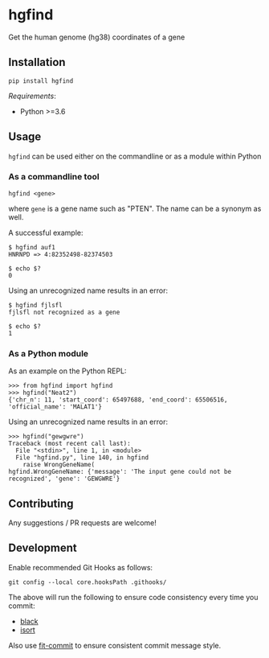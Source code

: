# hgfind

Get the human genome (hg38) coordinates of a gene

## Installation
```
pip install hgfind
```

*Requirements*:
 - Python >=3.6

## Usage

`hgfind` can be used either on the commandline or as a module within
Python

### As a commandline tool
```
hgfind <gene>
```

where `gene` is a gene name such as "PTEN". The name can be a synonym as well.

A successful example:
```
$ hgfind auf1
HNRNPD => 4:82352498-82374503

$ echo $?
0
```

Using an unrecognized name results in an error:
```
$ hgfind fjlsfl
fjlsfl not recognized as a gene

$ echo $?
1
```



### As a Python module
As an example on the Python REPL:
```
>>> from hgfind import hgfind
>>> hgfind("Neat2")
{'chr_n': 11, 'start_coord': 65497688, 'end_coord': 65506516, 'official_name': 'MALAT1'}
```

Using an unrecognized name results in an error:
```
>>> hgfind("gewgwre")
Traceback (most recent call last):
  File "<stdin>", line 1, in <module>
  File "hgfind.py", line 140, in hgfind
    raise WrongGeneName(
hgfind.WrongGeneName: {'message': 'The input gene could not be recognized', 'gene': 'GEWGWRE'}
```


## Contributing
Any suggestions / PR requests are welcome!

## Development
Enable recommended Git Hooks as follows:
```
git config --local core.hooksPath .githooks/
```
The above will run the following to ensure code consistency every time you
commit:
 - [black](https://github.com/psf/black)
 - [isort](https://github.com/PyCQA/isort)

Also use [fit-commit](https://github.com/m1foley/fit-commit) to ensure
consistent commit message style.
